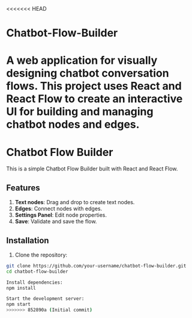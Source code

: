 <<<<<<< HEAD
# Chatbot-Flow-Builder
A web application for visually designing chatbot conversation flows. This project uses React and React Flow to create an interactive UI for building and managing chatbot nodes and edges.
=======
# Chatbot Flow Builder

This is a simple Chatbot Flow Builder built with React and React Flow.

## Features

1. **Text nodes**: Drag and drop to create text nodes.
2. **Edges**: Connect nodes with edges.
3. **Settings Panel**: Edit node properties.
4. **Save**: Validate and save the flow.

## Installation

1. Clone the repository:

```bash
git clone https://github.com/your-username/chatbot-flow-builder.git
cd chatbot-flow-builder

Install dependencies:
npm install

Start the development server:
npm start
>>>>>>> 852890a (Initial commit)
